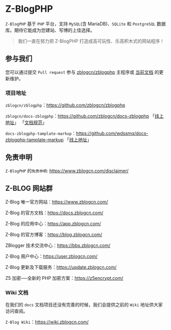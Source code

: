 # Z-BlogPHP

`Z-BlogPHP` 基于 `PHP` 平台，支持 `MySQL`(含 MariaDB)、`SQLite` 和 `PostgreSQL` 数据库。期待它能成为您建站、写博的上佳选择。

> 我们一直在努力把 Z-BlogPHP 打造成高可玩性、乐高积木式的网站程序！

## 参与我们

您可以通过提交 `Pull request` 参与 [zblogcn/zblogphp](https://github.com/zblogcn/zblogphp "zblogcn/zblogphp: Z-BlogPHP博客程序") 主程序或 [当前文档](https://github.com/zblogcn/docs-zblogphp "zblogcn/docs-zblogphp: Z-BlogPHP Documentation") 的更新维护。

### 项目地址

`zblogcn/zblogphp`：https://github.com/zblogcn/zblogphp

`zblogcn/docs-zblogphp`：https://github.com/zblogcn/docs-zblogphp 「[线上地址](https://docs.zblogcn.com/php/#/ "Z-BlogPHP 官方文档")」 「[文档规范](books/guide-docs "docs-zblogphp 文档规范")」

`docs-zblogphp-tamplate-markup`：https://github.com/wdssmq/docs-zblogphp-tamplate-markup 「[线上地址](https://docs.zblogcn.com/php/markup/ "Z-BlogPHP 模板语法汇总")」

## 免责申明

`Z-BlogPHP` 的`免责申明`: https://www.zblogcn.com/disclaimer/

## Z-BLOG 网站群

Z-Blog 唯一官方网站：https://www.zblogcn.com/

Z-Blog 的官方文档：https://docs.zblogcn.com/

Z-Blog 的应用中心：https://app.zblogcn.com/

Z-Blog 的官方博客：https://blog.zblogcn.com/

ZBlogger 技术交流中心：https://bbs.zblogcn.com/

Z-Blog 用户中心：https://user.zblogcn.com/

Z-Blog 更新及下载服务：https://update.zblogcn.com/

Z5 加密──全新的 PHP 加密方案：https://z5encrypt.com/

### Wiki 文档

在我们的 `docs` 文档项目还没有完善的时候，我们会提供之前的 `Wiki` 地址供大家访问查阅。

`Z-Blog Wiki`：https://wiki.zblogcn.com/
